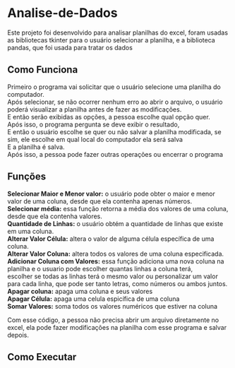 
# Analise-de-Dados

Este projeto foi desenvolvido para analisar planilhas do excel, foram usadas as bibliotecas tkinter para o usuário selecionar a planilha, e a biblioteca pandas, que foi usada para tratar os dados

## Como Funciona
Primeiro o programa vai solicitar que o usuário selecione uma planilha do computador. <br>
Após selecionar, se não ocorrer nenhum erro ao abrir o arquivo, o usuário poderá visualizar a planilha antes de fazer as modificações.<br>
E então serão exibidas as opções, a pessoa escolhe qual opção quer.<br>
Após isso, o programa pergunta se deve exibir o resultado, <br>
E então o usuário escolhe se quer ou não salvar a planilha modificada, se sim, ele escolhe em qual local do computador ela será salva<br>
E a planilha é salva.<br>
Após isso, a pessoa pode fazer outras operações ou encerrar o programa<br>


## Funções
**Selecionar Maior e Menor valor:** o usuário pode obter o maior e menor valor de uma coluna, desde que ela contenha apenas números.
<br>
**Selecionar média:** essa função retorna a média dos valores de uma coluna, desde que ela contenha valores.
<br>
**Quantidade de Linhas:** o usuário obtém a quantidade de linhas que existe em uma coluna.
<br>
**Alterar Valor Célula:** altera o valor de alguma célula específica de uma coluna.
<br>
**Alterar Valor Coluna:** altera todos os valores de uma coluna especificada.
<br>
**Adicionar Coluna com Valores:** essa função adiciona uma nova coluna na planilha e o usuario pode escolher quantas linhas a coluna terá, 
<br>escolher se todas as linhas terá o mesmo valor ou personalizar um valor para cada linha, que pode ser tanto letras, como números ou ambos juntos.
<br>
**Apagar coluna:** apaga uma coluna e seus valores
<br>
**Apagar Célula:** apaga uma celula espicífica de uma coluna
<br>
**Somar Valores:** soma todos os valores numéricos que estiver na coluna

Com esse código, a pessoa não precisa abrir um arquivo diretamente no excel, ela pode fazer modificações na planilha com esse programa e salvar depois.


## Como Executar
